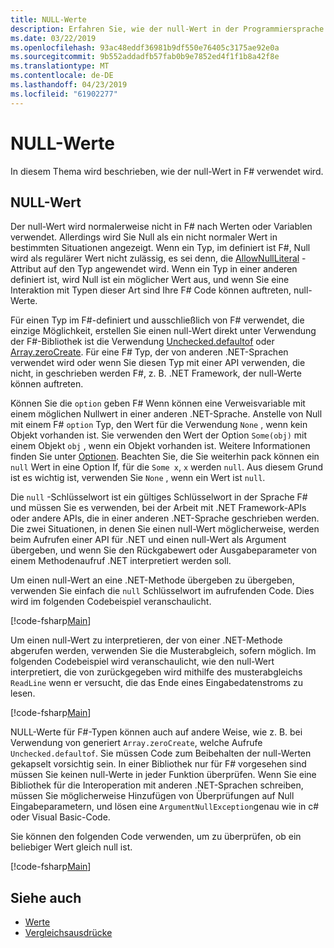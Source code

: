 ```yaml
---
title: NULL-Werte
description: Erfahren Sie, wie der null-Wert in der Programmiersprache F# verwendet wird.
ms.date: 03/22/2019
ms.openlocfilehash: 93ac48eddf36981b9df550e76405c3175ae92e0a
ms.sourcegitcommit: 9b552addadfb57fab0b9e7852ed4f1f1b8a42f8e
ms.translationtype: MT
ms.contentlocale: de-DE
ms.lasthandoff: 04/23/2019
ms.locfileid: "61902277"
---
```

# <a name="null-values"></a>NULL-Werte

In diesem Thema wird beschrieben, wie der null-Wert in F# verwendet wird.

## <a name="null-value"></a>NULL-Wert

Der null-Wert wird normalerweise nicht in F# nach Werten oder Variablen verwendet. Allerdings wird Sie Null als ein nicht normaler Wert in bestimmten Situationen angezeigt. Wenn ein Typ, im definiert ist F#, Null wird als regulärer Wert nicht zulässig, es sei denn, die [AllowNullLiteral](https://msdn.microsoft.com/library/4f315196-f444-4cca-ba07-1176ff71eb0f) -Attribut auf den Typ angewendet wird. Wenn ein Typ in einer anderen definiert ist, wird Null ist ein möglicher Wert aus, und wenn Sie eine Interaktion mit Typen dieser Art sind Ihre F# Code können auftreten, null-Werte.

Für einen Typ im F#-definiert und ausschließlich von F# verwendet, die einzige Möglichkeit, erstellen Sie einen null-Wert direkt unter Verwendung der F#-Bibliothek ist die Verwendung [Unchecked.defaultof](https://msdn.microsoft.com/library/9ff97f2a-1bd4-4f4c-afbe-5886a74ab977) oder [Array.zeroCreate](https://msdn.microsoft.com/library/fa5b8e7a-1b5b-411c-8622-b58d7a14d3b2). Für eine F# Typ, der von anderen .NET-Sprachen verwendet wird oder wenn Sie diesen Typ mit einer API verwenden, die nicht, in geschrieben werden F#, z. B. .NET Framework, der null-Werte können auftreten.

Können Sie die `option` geben F# Wenn können eine Verweisvariable mit einem möglichen Nullwert in einer anderen .NET-Sprache. Anstelle von Null mit einem F# `option` Typ, den Wert für die Verwendung `None` , wenn kein Objekt vorhanden ist. Sie verwenden den Wert der Option `Some(obj)` mit einem Objekt `obj` , wenn ein Objekt vorhanden ist. Weitere Informationen finden Sie unter [Optionen](../options.md). Beachten Sie, die Sie weiterhin pack können ein `null` Wert in eine Option If, für die `Some x`, `x` werden `null`. Aus diesem Grund ist es wichtig ist, verwenden Sie `None` , wenn ein Wert ist `null`.

Die `null` -Schlüsselwort ist ein gültiges Schlüsselwort in der Sprache F# und müssen Sie es verwenden, bei der Arbeit mit .NET Framework-APIs oder andere APIs, die in einer anderen .NET-Sprache geschrieben werden. Die zwei Situationen, in denen Sie einen null-Wert möglicherweise, werden beim Aufrufen einer API für .NET und einen null-Wert als Argument übergeben, und wenn Sie den Rückgabewert oder Ausgabeparameter von einem Methodenaufruf .NET interpretiert werden soll.

Um einen null-Wert an eine .NET-Methode übergeben zu übergeben, verwenden Sie einfach die `null` Schlüsselwort im aufrufenden Code. Dies wird im folgenden Codebeispiel veranschaulicht.

[!code-fsharp[Main](../../../../samples/snippets/fsharp/lang-ref-1/snippet701.fs)]

Um einen null-Wert zu interpretieren, der von einer .NET-Methode abgerufen werden, verwenden Sie die Musterabgleich, sofern möglich. Im folgenden Codebeispiel wird veranschaulicht, wie den null-Wert interpretiert, die von zurückgegeben wird mithilfe des musterabgleichs `ReadLine` wenn er versucht, die das Ende eines Eingabedatenstroms zu lesen.

[!code-fsharp[Main](../../../../samples/snippets/fsharp/lang-ref-1/snippet702.fs)]

NULL-Werte für F#-Typen können auch auf andere Weise, wie z. B. bei Verwendung von generiert `Array.zeroCreate`, welche Aufrufe `Unchecked.defaultof`. Sie müssen Code zum Beibehalten der null-Werten gekapselt vorsichtig sein. In einer Bibliothek nur für F# vorgesehen sind müssen Sie keinen null-Werte in jeder Funktion überprüfen. Wenn Sie eine Bibliothek für die Interoperation mit anderen .NET-Sprachen schreiben, müssen Sie möglicherweise Hinzufügen von Überprüfungen auf Null Eingabeparametern, und lösen eine `ArgumentNullException`genau wie in c# oder Visual Basic-Code.

Sie können den folgenden Code verwenden, um zu überprüfen, ob ein beliebiger Wert gleich null ist.

[!code-fsharp[Main](../../../../samples/snippets/fsharp/lang-ref-1/snippet703.fs)]

## <a name="see-also"></a>Siehe auch

- [Werte](index.md)
- [Vergleichsausdrücke](../match-expressions.md)
